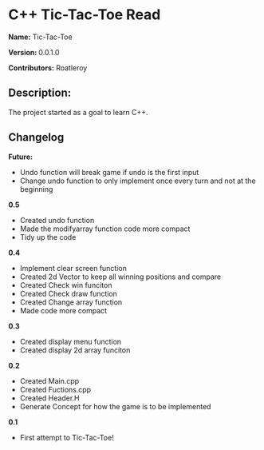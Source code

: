<h1> C++ Tic-Tac-Toe Read </h1>

<strong>Name:</strong> Tic-Tac-Toe

<strong>Version: </strong> 0.0.1.0

<strong> Contributors:</strong> Roatleroy



<h2> Description: </h2> 
The project started as a goal to learn C++. 

<h2> Changelog </h2>

<strong>Future: </strong>
- Undo function will break game if undo is the first input
- Change undo function to only implement once every turn and not at the beginning

<strong>0.5 </strong> 

- Created undo function
- Made the modifyarray function code more compact
- Tidy up the code

<strong>0.4 </strong> 
- Implement clear screen function
- Created 2d Vector to keep all winning positions and compare
- Created Check win funciton
- Created Check draw function
- Created Change array function
- Made code more compact
  
<strong>0.3 </strong> 

- Created display menu function
- Created display 2d array funciton

<strong>0.2 </strong> 
- Created Main.cpp
- Created Fuctions.cpp
- Created Header.H
- Generate Concept for how the game is to be implemented

<strong>0.1 </strong> 
- First attempt to Tic-Tac-Toe!

